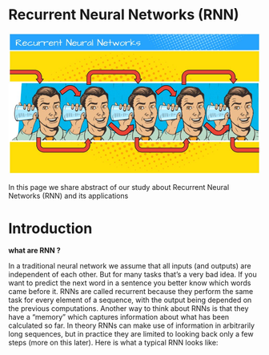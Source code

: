  # Recurrent Neural Networks (RNN)

![alt text](https://raw.githubusercontent.com/AlirezaAzadbakht/Machine-Vision/master/Recurrent-neural-network/images/C2nhDdwW8AIzf07.jpg)

In this page we share abstract of our study about Recurrent Neural Networks (RNN) and its applications

# Introduction

 **what are RNN ?**
 
 In a traditional neural network we assume that all inputs (and outputs) are independent of each other.
  But for many tasks that’s a very bad idea. If you want to predict the next word in a sentence you better know which words came before it. 
  RNNs are called recurrent because they perform the same task for every element of a sequence, with the output being depended on the previous computations. 
  Another way to think about RNNs is that they have a “memory” which captures information about what has been calculated so far. 
  In theory RNNs can make use of information in arbitrarily long sequences, but in practice they are limited to looking back only a few steps (more on this later). 
  Here is what a typical RNN looks like:
 
